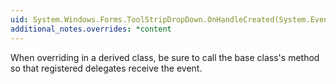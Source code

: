```yaml
---
uid: System.Windows.Forms.ToolStripDropDown.OnHandleCreated(System.EventArgs)
additional_notes.overrides: *content
---
```


<p>When overriding <xref href="System.Windows.Forms.ToolStripDropDown.OnHandleCreated(System.EventArgs)"></xref> in a derived class, be sure to call the base class's <xref href="System.Windows.Forms.ToolStripDropDown.OnHandleCreated(System.EventArgs)"></xref> method so that registered delegates receive the event.</p>



